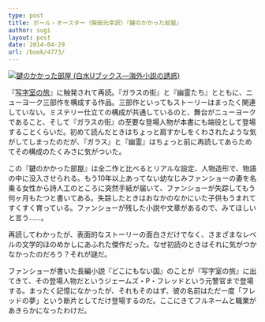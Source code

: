 ```yaml
---
type: post
title: ポール・オースター（柴田元幸訳）『鍵のかかった部屋』
author: sugi
layout: post
date: 2014-04-29
url: /book/4773/
---
```

<a href="http://www.amazon.co.jp/exec/obidos/ASIN/4560070989/chezsugi-22/ref=nosim/" onclick="_gaq.push(['_trackEvent', 'outbound-article', 'http://www.amazon.co.jp/exec/obidos/ASIN/4560070989/chezsugi-22/ref=nosim/', '']);" name="amazletlink" target="_blank"><img src="http://i2.wp.com/ecx.images-amazon.com/images/I/419Y782Y4VL._SL160_.jpg?w=660" alt="鍵のかかった部屋 (白水Uブックス―海外小説の誘惑)" class="alignleft"  data-recalc-dims="1" /></a>

『<a href="http://asharpminor.com/book/4762/" onclick="_gaq.push(['_trackEvent', 'outbound-article', 'http://asharpminor.com/book/4762/', '写字室の旅']);" title="ポール・オースター（柴田元幸訳）『写字室の旅』" target="_blank">写字室の旅</a>』に触発されて再読。『ガラスの街』と『幽霊たち』とともに、ニューヨーク三部作を構成する作品。三部作といってもストーリーはまったく関連していない。ミステリー仕立ての構成が共通しているのと、舞台がニューヨークであること、そして『ガラスの街』の至要な登場人物が本書にも端役として登場することくらいだ。初めて読んだときはちょっと肩すかしをくわされたような気がしてしまったのだが、『ガラス』と『幽霊』はちょっと前に再読してあらためてその構成のたくみさに気がついた。

この『鍵のかかった部屋』は全二作と比べるとリアルな設定、人物造形で、物語の中に没入させられる。もう10年以上あってない幼なじみファンショーの妻を名乗る女性から詩人工のところに突然手紙が届いて、ファンショーが失踪してもう何ヶ月もたつと書いてある。失踪したときはおなかのなかにいた子供もうまれてすくすく育っている。ファンショーが残した小説や文章があるので、みてほしいと言う……。

再読してわかったが、表面的なストーリーの面白さだけでなく、さまざまなレベルの文学的ほのめかしにあふれた傑作だった。なぜ初読のときはそれに気がつかなかったのだろう？それが謎だ。

ファンショーが書いた長編小説『どこにもない国』のことが『写字室の旅』に出てきて、その登場人物だというジェームズ・P・フレッドという元警官まで登場する。まったく記憶になかったが、それもそのはず、彼の名前はただ一度「フレッドの夢」という断片としてだけ登場するのだ。ここにきてフルネームと職業があきらかになったわけだ。
